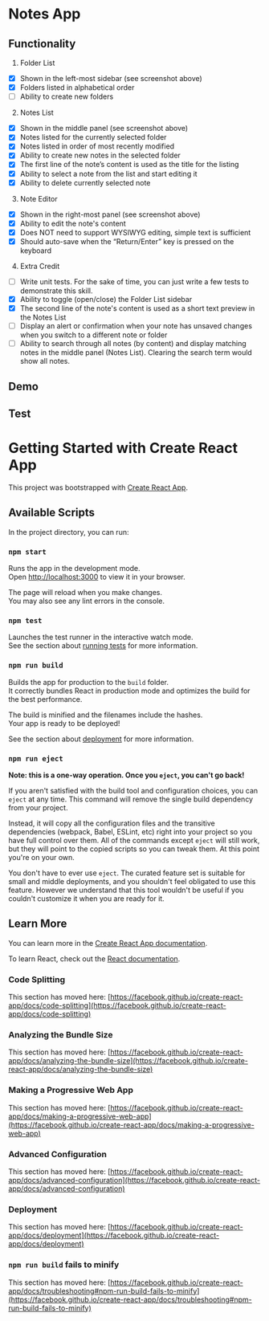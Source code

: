 # Notes App

## Functionality
1. Folder List
- [x] Shown in the left-most sidebar (see screenshot above)
- [x] Folders listed in alphabetical order
- [ ] Ability to create new folders

2. Notes List
- [x] Shown in the middle panel (see screenshot above)
- [x] Notes listed for the currently selected folder
- [x] Notes listed in order of most recently modified
- [x] Ability to create new notes in the selected folder
- [x] The first line of the note’s content is used as the title for the listing
- [x] Ability to select a note from the list and start editing it
- [x] Ability to delete currently selected note

3. Note Editor
- [x] Shown in the right-most panel (see screenshot above)
- [x] Ability to edit the note's content
- [x] Does NOT need to support WYSIWYG editing, simple text is sufficient
- [x] Should auto-save when the “Return/Enter” key is pressed on the keyboard

4. Extra Credit
- [ ] Write unit tests. For the sake of time, you can just write a few tests to demonstrate this skill.
- [x] Ability to toggle (open/close) the Folder List sidebar
- [x] The second line of the note's content is used as a short text preview in the Notes List
- [ ] Display an alert or confirmation when your note has unsaved changes when you switch to a different note or folder
- [ ] Ability to search through all notes (by content) and display matching notes in the middle panel (Notes List). Clearing the search term would show all notes.

## Demo

## Test

# Getting Started with Create React App

This project was bootstrapped with [Create React App](https://github.com/facebook/create-react-app).

## Available Scripts

In the project directory, you can run:

### `npm start`

Runs the app in the development mode.\
Open [http://localhost:3000](http://localhost:3000) to view it in your browser.

The page will reload when you make changes.\
You may also see any lint errors in the console.

### `npm test`

Launches the test runner in the interactive watch mode.\
See the section about [running tests](https://facebook.github.io/create-react-app/docs/running-tests) for more information.

### `npm run build`

Builds the app for production to the `build` folder.\
It correctly bundles React in production mode and optimizes the build for the best performance.

The build is minified and the filenames include the hashes.\
Your app is ready to be deployed!

See the section about [deployment](https://facebook.github.io/create-react-app/docs/deployment) for more information.

### `npm run eject`

**Note: this is a one-way operation. Once you `eject`, you can't go back!**

If you aren't satisfied with the build tool and configuration choices, you can `eject` at any time. This command will remove the single build dependency from your project.

Instead, it will copy all the configuration files and the transitive dependencies (webpack, Babel, ESLint, etc) right into your project so you have full control over them. All of the commands except `eject` will still work, but they will point to the copied scripts so you can tweak them. At this point you're on your own.

You don't have to ever use `eject`. The curated feature set is suitable for small and middle deployments, and you shouldn't feel obligated to use this feature. However we understand that this tool wouldn't be useful if you couldn't customize it when you are ready for it.

## Learn More

You can learn more in the [Create React App documentation](https://facebook.github.io/create-react-app/docs/getting-started).

To learn React, check out the [React documentation](https://reactjs.org/).

### Code Splitting

This section has moved here: [https://facebook.github.io/create-react-app/docs/code-splitting](https://facebook.github.io/create-react-app/docs/code-splitting)

### Analyzing the Bundle Size

This section has moved here: [https://facebook.github.io/create-react-app/docs/analyzing-the-bundle-size](https://facebook.github.io/create-react-app/docs/analyzing-the-bundle-size)

### Making a Progressive Web App

This section has moved here: [https://facebook.github.io/create-react-app/docs/making-a-progressive-web-app](https://facebook.github.io/create-react-app/docs/making-a-progressive-web-app)

### Advanced Configuration

This section has moved here: [https://facebook.github.io/create-react-app/docs/advanced-configuration](https://facebook.github.io/create-react-app/docs/advanced-configuration)

### Deployment

This section has moved here: [https://facebook.github.io/create-react-app/docs/deployment](https://facebook.github.io/create-react-app/docs/deployment)

### `npm run build` fails to minify

This section has moved here: [https://facebook.github.io/create-react-app/docs/troubleshooting#npm-run-build-fails-to-minify](https://facebook.github.io/create-react-app/docs/troubleshooting#npm-run-build-fails-to-minify)
